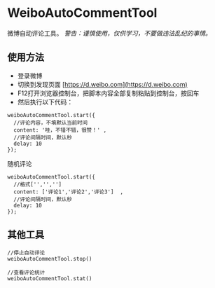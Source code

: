 # WeiboAutoCommentTool

微博自动评论工具。
*警告：谨慎使用，仅供学习，不要做违法乱纪的事情。*

## 使用方法

* 登录微博
* 切换到发现页面 [https://d.weibo.com](https://d.weibo.com)
* F12打开浏览器控制台，把脚本内容全部复制粘贴到控制台，按回车
* 然后执行以下代码：

```
weiboAutoCommentTool.start({
  //评论内容，不填默认当前时间
  content: '哇，不错不错，很赞！'	,
  //评论间隔时间，默认秒
  delay: 10
});
```
随机评论
```
weiboAutoCommentTool.start({
  //格式['','','']
  content: ['评论1','评论2','评论3']	,
  //评论间隔时间，默认秒
  delay: 10
});
```
## 其他工具
```
//停止自动评论
weiboAutoCommentTool.stop()
```

```
//查看评论统计
weiboAutoCommentTool.stat()
```
